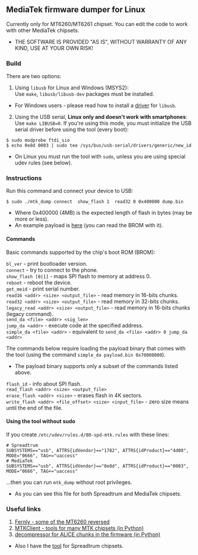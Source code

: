 ## MediaTek firmware dumper for Linux

Currently only for MT6260/MT6261 chipset. You can edit the code to work with other MediaTek chipsets.

* THE SOFTWARE IS PROVIDED "AS IS", WITHOUT WARRANTY OF ANY KIND, USE AT YOUR OWN RISK!

### Build

There are two options:

1. Using `libusb` for Linux and Windows (MSYS2):  
Use `make`, `libusb/libusb-dev` packages must be installed.

* For Windows users - please read how to install a [driver](https://github.com/libusb/libusb/wiki/Windows#driver-installation) for `libusb`.

2. Using the USB serial, **Linux only and doesn't work with smartphones**:  
Use `make LIBUSB=0`.
If you're using this mode, you must initialize the USB serial driver before using the tool (every boot):
```
$ sudo modprobe ftdi_sio
$ echo 0e8d 0003 | sudo tee /sys/bus/usb-serial/drivers/generic/new_id
```

* On Linux you must run the tool with `sudo`, unless you are using special udev rules (see below).

### Instructions

Run this command and connect your device to USB:
```
$ sudo ./mtk_dump connect  show_flash 1  read32 0 0x400000 dump.bin
```

* Where 0x400000 (4MB) is the expected length of flash in bytes (may be more or less).
* An example payload is [here](payload) (you can read the BROM with it).

#### Commands

Basic commands supported by the chip's boot ROM (BROM):

`bl_ver` - print bootloader version.  
`connect` - try to connect to the phone.  
`show_flash [0|1]` - maps SPI flash to memory at address 0.  
`reboot` - reboot the device.  
`get_meid` - print serial number.  
`read16 <addr> <size> <output_file>` - read memory in 16-bits chunks.  
`read32 <addr> <size> <output_file>` - read memory in 32-bits chunks.  
`legacy_read <addr> <size> <output_file>` - read memory in 16-bits chunks (legacy command).  
`send_da <file> <addr> <sig_len>`  
`jump_da <addr>` - execute code at the specified address.  
`simple_da <file> <addr>` - equivalent to `send_da <file> <addr> 0 jump_da <addr>`  

The commands below require loading the payload binary that comes with the tool (using the command `simple_da payload.bin 0x70008000`).

* The payload binary supports only a subset of the commands listed above.

`flash_id` - info about SPI flash.  
`read_flash <addr> <size> <output_file>`  
`erase_flash <addr> <size>` - erases flash in 4K sectors.  
`write_flash <addr> <file_offset> <size> <input_file>` - zero size means until the end of the file.  

#### Using the tool without sudo

If you create `/etc/udev/rules.d/80-spd-mtk.rules` with these lines:
```
# Spreadtrum
SUBSYSTEMS=="usb", ATTRS{idVendor}=="1782", ATTRS{idProduct}=="4d00", MODE="0666", TAG+="uaccess"
# MediaTek
SUBSYSTEMS=="usb", ATTRS{idVendor}=="0e8d", ATTRS{idProduct}=="0003", MODE="0666", TAG+="uaccess"
```
...then you can run `mtk_dump` without root privileges.

* As you can see this file for both Spreadtrum and MediaTek chipsets.

### Useful links

1. [Fernly - some of the MT6260 reversed](https://github.com/xobs/fernly)
2. [MTKClient - tools for many MTK chipsets (in Python)](https://github.com/bkerler/mtkclient)
3. [decompressor for ALICE chunks in the firmware (in Python)](https://github.com/donnm/mtk_fw_tools)

* Also I have the [tool](https://github.com/ilyakurdyukov/spreadtrum_flash) for Spreadtrum chipsets.
